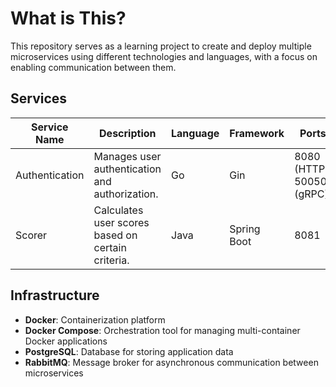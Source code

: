 # What is This?

This repository serves as a learning project to create and deploy multiple microservices using different technologies and languages, with a focus on enabling communication between them.

## Services

| Service Name   | Description                                       | Language | Framework   | Ports                     |
| -------------- | ------------------------------------------------- | -------- | ----------- | ------------------------- |
| Authentication | Manages user authentication and authorization.    | Go       | Gin         | 8080 (HTTP), 50050 (gRPC) |
| Scorer         | Calculates user scores based on certain criteria. | Java     | Spring Boot | 8081                      |

## Infrastructure

- **Docker**: Containerization platform
- **Docker Compose**: Orchestration tool for managing multi-container Docker applications
- **PostgreSQL**: Database for storing application data
- **RabbitMQ**: Message broker for asynchronous communication between microservices
